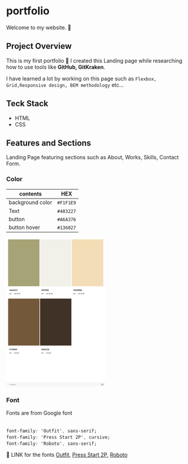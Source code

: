 # portfolio 

Welcome to my website. :herb:



## Project Overview

This is my first portfolio :hatching_chick:
I created this Landing page while researching how to use tools like **GitHub, GitKraken**.

I have learned a lot by working on this page such as `Flexbox, Grid,Responsive design, BEM methodology` etc... 


<!-- Mark tag didnt do the job in github page -->
<!-- 
<Mark>Flexbox, Grid,Responsive design, BEM methodology</Mark> -->




## Teck Stack

- HTML
- CSS


## Features and Sections

Landing Page featuring sections such as About, Works, Skills, Contact Form.



### Color
| contents | HEX   |
| ----- | ------- |
| background color  |  `#F1F1E9`  |
|  Text   | `#403227` |
| button | `#A6A376` |
| button hover | `#136027` |

<!-- add img syntax without size change -->
<!-- ![Color Sheets by AdobeColor](./images/AdobeColor-peaceful%20sleep.jpeg ) -->

<!-- ![|50%](./images/AdobeColor-peaceful%20sleep.jpeg )
 -->

<img src="./images/AdobeColor-peaceful%20sleep.jpeg" alt="colorsheets" height="400px">


### Font

Fonts are from Google font

```CSS

font-family: 'Outfit', sans-serif;
font-family: 'Press Start 2P', cursive;
font-family: 'Roboto', sans-serif;

```
:triangular_flag_on_post: LINK for the fonts 
[Outfit](https://fonts.google.com/specimen/Outfit?query=Outfit), [Press Start 2P](https://fonts.google.com/specimen/Press+Start+2P?query=PRESS), [Roboto](https://fonts.google.com/specimen/Roboto?query=roboto)